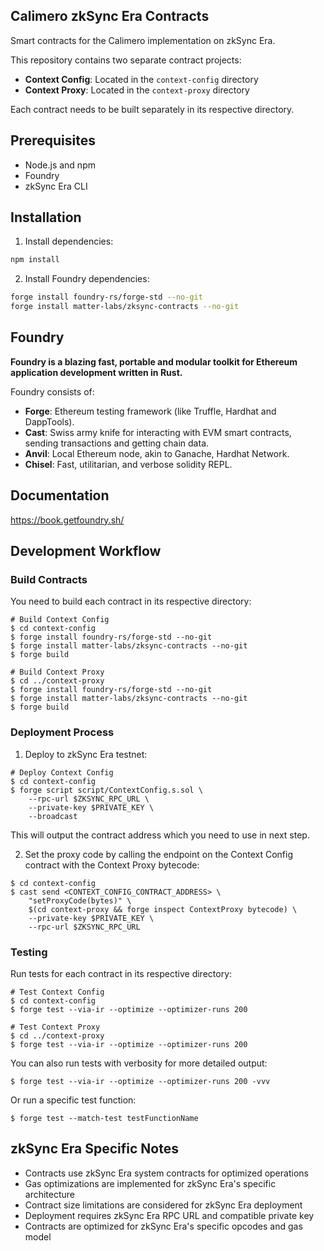## Calimero zkSync Era Contracts

Smart contracts for the Calimero implementation on zkSync Era.

This repository contains two separate contract projects:
- **Context Config**: Located in the `context-config` directory
- **Context Proxy**: Located in the `context-proxy` directory

Each contract needs to be built separately in its respective directory.

## Prerequisites

- Node.js and npm
- Foundry
- zkSync Era CLI

## Installation

1. Install dependencies:
```bash
npm install
```

2. Install Foundry dependencies:
```bash
forge install foundry-rs/forge-std --no-git
forge install matter-labs/zksync-contracts --no-git
```

## Foundry

**Foundry is a blazing fast, portable and modular toolkit for Ethereum application development written in Rust.**

Foundry consists of:

-   **Forge**: Ethereum testing framework (like Truffle, Hardhat and DappTools).
-   **Cast**: Swiss army knife for interacting with EVM smart contracts, sending transactions and getting chain data.
-   **Anvil**: Local Ethereum node, akin to Ganache, Hardhat Network.
-   **Chisel**: Fast, utilitarian, and verbose solidity REPL.

## Documentation

https://book.getfoundry.sh/

## Development Workflow

### Build Contracts

You need to build each contract in its respective directory:

```shell
# Build Context Config
$ cd context-config
$ forge install foundry-rs/forge-std --no-git
$ forge install matter-labs/zksync-contracts --no-git
$ forge build

# Build Context Proxy
$ cd ../context-proxy
$ forge install foundry-rs/forge-std --no-git
$ forge install matter-labs/zksync-contracts --no-git
$ forge build
```

### Deployment Process

1. Deploy to zkSync Era testnet:

```shell
# Deploy Context Config
$ cd context-config
$ forge script script/ContextConfig.s.sol \
    --rpc-url $ZKSYNC_RPC_URL \
    --private-key $PRIVATE_KEY \
    --broadcast
```

This will output the contract address which you need to use in next step.

2. Set the proxy code by calling the endpoint on the Context Config contract with the Context Proxy bytecode:
```shell
$ cd context-config
$ cast send <CONTEXT_CONFIG_CONTRACT_ADDRESS> \
    "setProxyCode(bytes)" \
    $(cd context-proxy && forge inspect ContextProxy bytecode) \
    --private-key $PRIVATE_KEY \
    --rpc-url $ZKSYNC_RPC_URL
```

### Testing

Run tests for each contract in its respective directory:

```shell
# Test Context Config
$ cd context-config
$ forge test --via-ir --optimize --optimizer-runs 200

# Test Context Proxy
$ cd ../context-proxy
$ forge test --via-ir --optimize --optimizer-runs 200
```

You can also run tests with verbosity for more detailed output:

```shell
$ forge test --via-ir --optimize --optimizer-runs 200 -vvv
```

Or run a specific test function:

```shell
$ forge test --match-test testFunctionName
```

## zkSync Era Specific Notes

- Contracts use zkSync Era system contracts for optimized operations
- Gas optimizations are implemented for zkSync Era's specific architecture
- Contract size limitations are considered for zkSync Era deployment
- Deployment requires zkSync Era RPC URL and compatible private key
- Contracts are optimized for zkSync Era's specific opcodes and gas model
